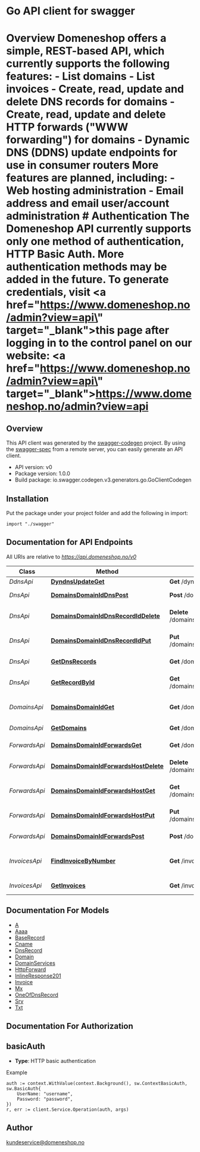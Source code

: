 # Go API client for swagger

# Overview Domeneshop offers a simple, REST-based API, which currently supports the following  features: - List domains - List invoices - Create, read, update and delete DNS records for domains - Create, read, update and delete HTTP forwards (\"WWW forwarding\") for domains - Dynamic DNS (DDNS) update endpoints for use in consumer routers  More features are planned, including: - Web hosting administration - Email address and email user/account administration  # Authentication The Domeneshop API currently supports only one method of authentication, **HTTP Basic Auth**. More authentication methods may be added in the future.  To generate credentials, visit <a href=\"https://www.domeneshop.no/admin?view=api\" target=\"_blank\">this page</a> after logging in to the control panel on our website: <a href=\"https://www.domeneshop.no/admin?view=api\" target=\"_blank\">https://www.domeneshop.no/admin?view=api</a> 

## Overview
This API client was generated by the [swagger-codegen](https://github.com/swagger-api/swagger-codegen) project.  By using the [swagger-spec](https://github.com/swagger-api/swagger-spec) from a remote server, you can easily generate an API client.

- API version: v0
- Package version: 1.0.0
- Build package: io.swagger.codegen.v3.generators.go.GoClientCodegen

## Installation
Put the package under your project folder and add the following in import:
```golang
import "./swagger"
```

## Documentation for API Endpoints

All URIs are relative to *https://api.domeneshop.no/v0*

Class | Method | HTTP request | Description
------------ | ------------- | ------------- | -------------
*DdnsApi* | [**DyndnsUpdateGet**](docs/DdnsApi.md#dyndnsupdateget) | **Get** /dyndns/update | Update
*DnsApi* | [**DomainsDomainIdDnsPost**](docs/DnsApi.md#domainsdomainiddnspost) | **Post** /domains/{domainId}/dns | Add DNS record
*DnsApi* | [**DomainsDomainIdDnsRecordIdDelete**](docs/DnsApi.md#domainsdomainiddnsrecordiddelete) | **Delete** /domains/{domainId}/dns/{recordId} | Delete DNS record by ID
*DnsApi* | [**DomainsDomainIdDnsRecordIdPut**](docs/DnsApi.md#domainsdomainiddnsrecordidput) | **Put** /domains/{domainId}/dns/{recordId} | Update DNS record by ID
*DnsApi* | [**GetDnsRecords**](docs/DnsApi.md#getdnsrecords) | **Get** /domains/{domainId}/dns | List DNS records
*DnsApi* | [**GetRecordById**](docs/DnsApi.md#getrecordbyid) | **Get** /domains/{domainId}/dns/{recordId} | Find DNS record by ID
*DomainsApi* | [**DomainsDomainIdGet**](docs/DomainsApi.md#domainsdomainidget) | **Get** /domains/{domainId} | Find domain by ID
*DomainsApi* | [**GetDomains**](docs/DomainsApi.md#getdomains) | **Get** /domains | List domains
*ForwardsApi* | [**DomainsDomainIdForwardsGet**](docs/ForwardsApi.md#domainsdomainidforwardsget) | **Get** /domains/{domainId}/forwards/ | List forwards
*ForwardsApi* | [**DomainsDomainIdForwardsHostDelete**](docs/ForwardsApi.md#domainsdomainidforwardshostdelete) | **Delete** /domains/{domainId}/forwards/{host} | Update forward by host
*ForwardsApi* | [**DomainsDomainIdForwardsHostGet**](docs/ForwardsApi.md#domainsdomainidforwardshostget) | **Get** /domains/{domainId}/forwards/{host} | Find forward by host
*ForwardsApi* | [**DomainsDomainIdForwardsHostPut**](docs/ForwardsApi.md#domainsdomainidforwardshostput) | **Put** /domains/{domainId}/forwards/{host} | Update forward by host
*ForwardsApi* | [**DomainsDomainIdForwardsPost**](docs/ForwardsApi.md#domainsdomainidforwardspost) | **Post** /domains/{domainId}/forwards/ | Add forward
*InvoicesApi* | [**FindInvoiceByNumber**](docs/InvoicesApi.md#findinvoicebynumber) | **Get** /invoices/{invoiceId} | Find invoice by invoice number
*InvoicesApi* | [**GetInvoices**](docs/InvoicesApi.md#getinvoices) | **Get** /invoices | List invoices

## Documentation For Models

 - [A](docs/A.md)
 - [Aaaa](docs/Aaaa.md)
 - [BaseRecord](docs/BaseRecord.md)
 - [Cname](docs/Cname.md)
 - [DnsRecord](docs/DnsRecord.md)
 - [Domain](docs/Domain.md)
 - [DomainServices](docs/DomainServices.md)
 - [HttpForward](docs/HttpForward.md)
 - [InlineResponse201](docs/InlineResponse201.md)
 - [Invoice](docs/Invoice.md)
 - [Mx](docs/Mx.md)
 - [OneOfDnsRecord](docs/OneOfDnsRecord.md)
 - [Srv](docs/Srv.md)
 - [Txt](docs/Txt.md)

## Documentation For Authorization

## basicAuth
- **Type**: HTTP basic authentication

Example
```golang
auth := context.WithValue(context.Background(), sw.ContextBasicAuth, sw.BasicAuth{
	UserName: "username",
	Password: "password",
})
r, err := client.Service.Operation(auth, args)
```

## Author

kundeservice@domeneshop.no
